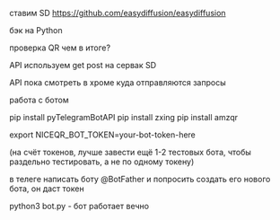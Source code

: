 ставим SD https://github.com/easydiffusion/easydiffusion

бэк на Python

проверка QR чем в итоге?

API используем get post на сервак SD

API пока смотреть в хроме куда отправляются запросы 

работа с ботом

pip install pyTelegramBotAPI
pip install zxing
pip install amzqr

export NICEQR_BOT_TOKEN=your-bot-token-here

(на счёт токенов, лучше завести ещё 1-2 тестовых бота, чтобы раздельно тестировать, а не по одному токену)

в телеге написать боту @BotFather и попросить создать его нового бота, он даст токен

python3 bot.py - бот работает вечно

